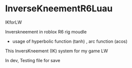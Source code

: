 # InverseKneementR6Luau

IKforLW

Inverskneement in roblox R6 rig moudle
- usage of hyperbolic function (tanh) , arc function (acos)

This InversKneement (IK) system for my game LW

In dev, Testing file for save
